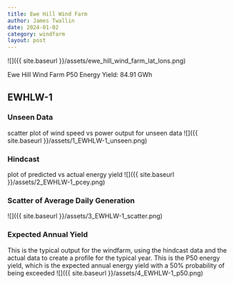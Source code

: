 ```yaml
---
title: Ewe Hill Wind Farm
author: James Twallin
date: 2024-01-02
category: windfarm
layout: post
---
```

![]({{ site.baseurl }}/assets/ewe_hill_wind_farm_lat_lons.png)

Ewe Hill Wind Farm P50 Energy Yield: 84.91 GWh

EWHLW-1
-------------
### Unseen Data 
scatter plot of wind speed vs power output for unseen data
![]({{ site.baseurl }}/assets/1_EWHLW-1_unseen.png)
### Hindcast 
plot of predicted vs actual energy yield
![]({{ site.baseurl }}/assets/2_EWHLW-1_pcey.png)
### Scatter of Average Daily Generation 

![]({{ site.baseurl }}/assets/3_EWHLW-1_scatter.png)
### Expected Annual Yield 
This is the typical output for the windfarm, using the hindcast data and the actual data to create a profile for the typical year. This is the P50 energy yield, which is the expected annual energy yield with a 50% probability of being exceeded
![]({{ site.baseurl }}/assets/4_EWHLW-1_p50.png)

